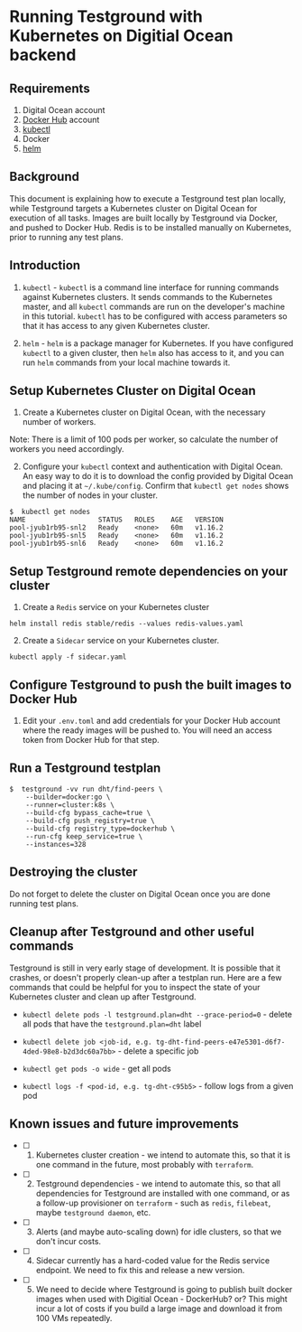 # Running Testground with Kubernetes on Digitial Ocean backend

## Requirements

1. Digital Ocean account
2. [Docker Hub](https://hub.docker.com/) account
3. [kubectl](https://kubernetes.io/docs/tasks/tools/install-kubectl/)
4. Docker
5. [helm](https://github.com/helm/helm)

## Background

This document is explaining how to execute a Testground test plan locally, while Testground targets a Kubernetes cluster on Digital Ocean for execution of all tasks. Images are built locally by Testground via Docker, and pushed to Docker Hub. Redis is to be installed manually on Kubernetes, prior to running any test plans.

## Introduction

1. `kubectl` - `kubectl` is a command line interface for running commands against Kubernetes clusters. It sends commands to the Kubernetes master, and all `kubectl` commands are run on the developer's machine in this tutorial. `kubectl` has to be configured with access parameters so that it has access to any given Kubernetes cluster.

2. `helm` - `helm` is a package manager for Kubernetes. If you have configured `kubectl` to a given cluster, then `helm` also has access to it, and you can run `helm` commands from your local machine towards it.

## Setup Kubernetes Cluster on Digital Ocean

1. Create a Kubernetes cluster on Digital Ocean, with the necessary number of workers.

Note: There is a limit of 100 pods per worker, so calculate the number of workers you need accordingly.

2. Configure your `kubectl` context and authentication with Digital Ocean. An easy way to do it is to download the config provided by Digital Ocean and placing it at `~/.kube/config`. Confirm that `kubectl get nodes` shows the number of nodes in your cluster.

```
$  kubectl get nodes
NAME                  STATUS   ROLES    AGE   VERSION
pool-jyub1rb95-snl2   Ready    <none>   60m   v1.16.2
pool-jyub1rb95-snl5   Ready    <none>   60m   v1.16.2
pool-jyub1rb95-snl6   Ready    <none>   60m   v1.16.2
```

## Setup Testground remote dependencies on your cluster

1. Create a `Redis` service on your Kubernetes cluster

```
helm install redis stable/redis --values redis-values.yaml
```

2. Create a `Sidecar` service on your Kubernetes cluster.

```
kubectl apply -f sidecar.yaml
```

## Configure Testground to push the built images to Docker Hub

1. Edit your `.env.toml` and add credentials for your Docker Hub account where the ready images will be pushed to. You will need an access token from Docker Hub for that step.

## Run a Testground testplan

```
$  testground -vv run dht/find-peers \
    --builder=docker:go \
    --runner=cluster:k8s \
    --build-cfg bypass_cache=true \
    --build-cfg push_registry=true \
    --build-cfg registry_type=dockerhub \
    --run-cfg keep_service=true \
    --instances=328
```

## Destroying the cluster

Do not forget to delete the cluster on Digital Ocean once you are done running test plans.

## Cleanup after Testground and other useful commands

Testground is still in very early stage of development. It is possible that it crashes, or doesn't properly clean-up after a testplan run. Here are a few commands that could be helpful for you to inspect the state of your Kubernetes cluster and clean up after Testground.

- `kubectl delete pods -l testground.plan=dht --grace-period=0` - delete all pods that have the `testground.plan=dht` label

- `kubectl delete job <job-id, e.g. tg-dht-find-peers-e47e5301-d6f7-4ded-98e8-b2d3dc60a7bb>` - delete a specific job

- `kubectl get pods -o wide` - get all pods

- `kubectl logs -f <pod-id, e.g. tg-dht-c95b5>` - follow logs from a given pod

## Known issues and future improvements

- [ ] 1. Kubernetes cluster creation - we intend to automate this, so that it is one command in the future, most probably with `terraform`.

- [ ] 2. Testground dependencies - we intend to automate this, so that all dependencies for Testground are installed with one command, or as a follow-up provisioner on `terraform` - such as `redis`, `filebeat`, maybe `testground daemon`, etc.

- [ ] 3. Alerts (and maybe auto-scaling down) for idle clusters, so that we don't incur costs.

- [ ] 4. Sidecar currently has a hard-coded value for the Redis service endpoint. We need to fix this and release a new version.

- [ ] 5. We need to decide where Testground is going to publish built docker images when used with Digitial Ocean - DockerHub? or? This might incur a lot of costs if you build a large image and download it from 100 VMs repeatedly.
